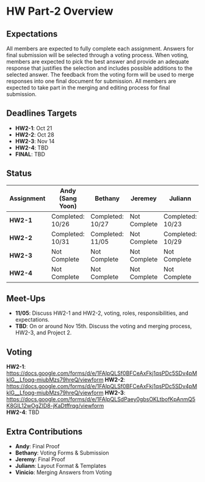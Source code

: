# HW Part-2 Overview

## Expectations

All members are expected to fully complete each assignment. Answers for final submission will be selected through a voting process. When voting, members are expected to pick the best answer and provide an adequate response that justifies the selection and includes possible additions to the selected answer. The feedback from the voting form will be used to merge responses into one final document for submission. All members are expected to take part in the merging and editing process for final submission. 

## Deadlines Targets
*  **HW2-1**: Oct 21
*  **HW2-2**: Oct 28
*  **HW2-3**: Nov 14
*  **HW2-4**: TBD
*  **FINAL**: TBD

## Status

| Assignment    | Andy (Sang Yoon) | Bethany    | Jeremey       | Juliann       | Vinicio |
| ------------- | ------------- | ------------- | ------------- | ------------- | ------------- |
| **HW2-1**  |  Completed: 10/26  | Completed: 10/27  | Not Complete  | Completed: 10/23 | Completed: 10/28  |
| **HW2-2**  | Completed: 10/31  | Completed: 11/05  | Not Complete  | Completed: 10/29  | Completed: 11/01  |
| **HW2-3**  | Not Complete  | Not Complete  | Not Complete  | Not Complete | Not Complete  |
| **HW2-4**  | Not Complete  | Not Complete  | Not Complete  | Not Complete  | Not Complete  |

## Meet-Ups
* **11/05**: Discuss HW2-1 and HW2-2, voting, roles, responsibilities, and expectations. 
* **TBD**: On or around Nov 15th. Discuss the voting and merging process, HW2-3, and Project 2. 

## Voting

**HW2-1**: https://docs.google.com/forms/d/e/1FAIpQLSf0BFCeAxFkj1qsPDc5SDv4pMklG__Lfoqg-miubMzs79hreQ/viewform
**HW2-2**: https://docs.google.com/forms/d/e/1FAIpQLSf0BFCeAxFkj1qsPDc5SDv4pMklG__Lfoqg-miubMzs79hreQ/viewform
**HW2-3**: https://docs.google.com/forms/d/e/1FAIpQLSdPaey0gbsOKLtbofKpAnmQ5K8GlL12wOgZID8-jKaDtffrqg/viewform  
**HW2-4**: TBD

## Extra Contributions
*  **Andy**: Final Proof  
*  **Bethany**: Voting Forms & Submission  
*  **Jeremy**: Final Proof 
*  **Juliann**: Layout Format & Templates  
*  **Vinicio**: Merging Answers from Voting
